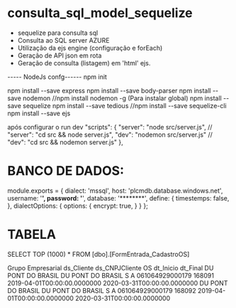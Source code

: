 # consulta_sql_model_sequelize

- sequelize para consulta sql
- Consulta ao SQL server AZURE
- Utilização da ejs engine (configuração e forEach)
- Geração de API json em rota
- Geração de consulta (listagem) em 'html' ejs. 


----- NodeJs confg------
npm init

npm install --save express
npm install --save body-parser
npm install --save nodemon     //npm install nodemon -g (Para instalar global)
npm install --save sequelize
npm install --save tedious
//npm install --save sequelize-cli
npm install --save ejs

após configurar o run dev
"scripts": {
    "server": "node src/server.js",  // "server": "cd src && node server.js",
    "dev": "nodemon src/server.js"   // "dev": "cd src && nodemon server.js"
},


# BANCO DE DADOS:
module.exports = {
    dialect: 'mssql',
    host: 'plcmdb.database.windows.net',
    username: '******',
    password: '******',
    database: '********',
    define: {
        timestemps: false,
    },
    dialectOptions: {
        options: {
            encrypt: true,
        }
    }
};

# TABELA 
SELECT TOP (1000) * FROM [dbo].[FormEntrada_CadastroOS]

Grupo Empresarial   ds_Cliente              ds_CNPJCliente      OS      dt_Inicio                       dt_Final
DU PONT DO BRASIL   DU PONT DO BRASIL S A   061064929000179     168091  2019-04-01T00:00:00.0000000     2020-03-31T00:00:00.0000000
DU PONT DO BRASIL   DU PONT DO BRASIL S A   061064929000179     168092  2019-04-01T00:00:00.0000000     2020-03-31T00:00:00.0000000


